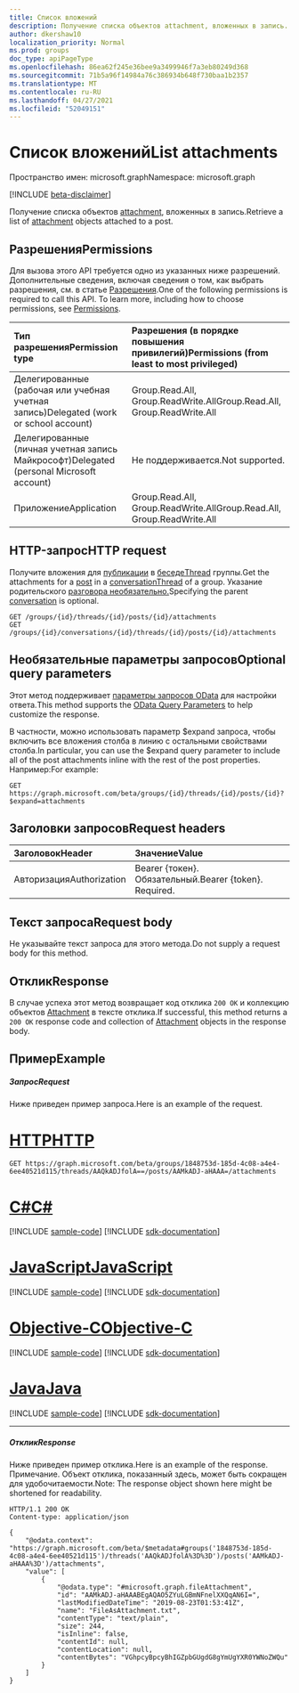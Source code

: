 ```yaml
---
title: Список вложений
description: Получение списка объектов attachment, вложенных в запись.
author: dkershaw10
localization_priority: Normal
ms.prod: groups
doc_type: apiPageType
ms.openlocfilehash: 86ea62f245e36bee9a3499946f7a3eb80249d368
ms.sourcegitcommit: 71b5a96f14984a76c386934b648f730baa1b2357
ms.translationtype: MT
ms.contentlocale: ru-RU
ms.lasthandoff: 04/27/2021
ms.locfileid: "52049151"
---
```

# <a name="list-attachments"></a><span data-ttu-id="aaca2-103">Список вложений</span><span class="sxs-lookup"><span data-stu-id="aaca2-103">List attachments</span></span>

<span data-ttu-id="aaca2-104">Пространство имен: microsoft.graph</span><span class="sxs-lookup"><span data-stu-id="aaca2-104">Namespace: microsoft.graph</span></span>

[!INCLUDE [beta-disclaimer](../../includes/beta-disclaimer.md)]

<span data-ttu-id="aaca2-105">Получение списка объектов [attachment](../resources/attachment.md), вложенных в запись.</span><span class="sxs-lookup"><span data-stu-id="aaca2-105">Retrieve a list of [attachment](../resources/attachment.md) objects attached to a post.</span></span>
## <a name="permissions"></a><span data-ttu-id="aaca2-106">Разрешения</span><span class="sxs-lookup"><span data-stu-id="aaca2-106">Permissions</span></span>
<span data-ttu-id="aaca2-p101">Для вызова этого API требуется одно из указанных ниже разрешений. Дополнительные сведения, включая сведения о том, как выбрать разрешения, см. в статье [Разрешения](/graph/permissions-reference).</span><span class="sxs-lookup"><span data-stu-id="aaca2-p101">One of the following permissions is required to call this API. To learn more, including how to choose permissions, see [Permissions](/graph/permissions-reference).</span></span>

|<span data-ttu-id="aaca2-109">Тип разрешения</span><span class="sxs-lookup"><span data-stu-id="aaca2-109">Permission type</span></span>      | <span data-ttu-id="aaca2-110">Разрешения (в порядке повышения привилегий)</span><span class="sxs-lookup"><span data-stu-id="aaca2-110">Permissions (from least to most privileged)</span></span>              |
|:--------------------|:---------------------------------------------------------|
|<span data-ttu-id="aaca2-111">Делегированные (рабочая или учебная учетная запись)</span><span class="sxs-lookup"><span data-stu-id="aaca2-111">Delegated (work or school account)</span></span> | <span data-ttu-id="aaca2-112">Group.Read.All, Group.ReadWrite.All</span><span class="sxs-lookup"><span data-stu-id="aaca2-112">Group.Read.All, Group.ReadWrite.All</span></span>    |
|<span data-ttu-id="aaca2-113">Делегированные (личная учетная запись Майкрософт)</span><span class="sxs-lookup"><span data-stu-id="aaca2-113">Delegated (personal Microsoft account)</span></span> | <span data-ttu-id="aaca2-114">Не поддерживается.</span><span class="sxs-lookup"><span data-stu-id="aaca2-114">Not supported.</span></span>    |
|<span data-ttu-id="aaca2-115">Приложение</span><span class="sxs-lookup"><span data-stu-id="aaca2-115">Application</span></span> | <span data-ttu-id="aaca2-116">Group.Read.All, Group.ReadWrite.All</span><span class="sxs-lookup"><span data-stu-id="aaca2-116">Group.Read.All, Group.ReadWrite.All</span></span> |

## <a name="http-request"></a><span data-ttu-id="aaca2-117">HTTP-запрос</span><span class="sxs-lookup"><span data-stu-id="aaca2-117">HTTP request</span></span>
<span data-ttu-id="aaca2-118">Получите вложения для [публикации](../resources/post.md) в [беседеThread](../resources/conversationthread.md) группы.</span><span class="sxs-lookup"><span data-stu-id="aaca2-118">Get the attachments for a [post](../resources/post.md) in a [conversationThread](../resources/conversationthread.md) of a group.</span></span> <span data-ttu-id="aaca2-119">Указание родительского [разговора необязательно.](../resources/conversation.md)</span><span class="sxs-lookup"><span data-stu-id="aaca2-119">Specifying the parent [conversation](../resources/conversation.md) is optional.</span></span>

<!-- { "blockType": "ignored" } -->
```http
GET /groups/{id}/threads/{id}/posts/{id}/attachments
GET /groups/{id}/conversations/{id}/threads/{id}/posts/{id}/attachments
```
## <a name="optional-query-parameters"></a><span data-ttu-id="aaca2-120">Необязательные параметры запросов</span><span class="sxs-lookup"><span data-stu-id="aaca2-120">Optional query parameters</span></span>
<span data-ttu-id="aaca2-121">Этот метод поддерживает [параметры запросов OData](/graph/query-parameters) для настройки ответа.</span><span class="sxs-lookup"><span data-stu-id="aaca2-121">This method supports the [OData Query Parameters](/graph/query-parameters) to help customize the response.</span></span>

<span data-ttu-id="aaca2-122">В частности, можно использовать параметр $expand запроса, чтобы включить все вложения столба в линию с остальными свойствами столба.</span><span class="sxs-lookup"><span data-stu-id="aaca2-122">In particular, you can use the $expand query parameter to include all of the post attachments inline with the rest of the post properties.</span></span> <span data-ttu-id="aaca2-123">Например:</span><span class="sxs-lookup"><span data-stu-id="aaca2-123">For example:</span></span>

<!-- { "blockType": "ignored" } -->
```
GET https://graph.microsoft.com/beta/groups/{id}/threads/{id}/posts/{id}?$expand=attachments
```
## <a name="request-headers"></a><span data-ttu-id="aaca2-124">Заголовки запросов</span><span class="sxs-lookup"><span data-stu-id="aaca2-124">Request headers</span></span>
| <span data-ttu-id="aaca2-125">Заголовок</span><span class="sxs-lookup"><span data-stu-id="aaca2-125">Header</span></span>       | <span data-ttu-id="aaca2-126">Значение</span><span class="sxs-lookup"><span data-stu-id="aaca2-126">Value</span></span> |
|:---------------|:--------|
| <span data-ttu-id="aaca2-127">Авторизация</span><span class="sxs-lookup"><span data-stu-id="aaca2-127">Authorization</span></span>  | <span data-ttu-id="aaca2-p104">Bearer {токен}. Обязательный.</span><span class="sxs-lookup"><span data-stu-id="aaca2-p104">Bearer {token}. Required.</span></span>  |

## <a name="request-body"></a><span data-ttu-id="aaca2-130">Текст запроса</span><span class="sxs-lookup"><span data-stu-id="aaca2-130">Request body</span></span>
<span data-ttu-id="aaca2-131">Не указывайте текст запроса для этого метода.</span><span class="sxs-lookup"><span data-stu-id="aaca2-131">Do not supply a request body for this method.</span></span>

## <a name="response"></a><span data-ttu-id="aaca2-132">Отклик</span><span class="sxs-lookup"><span data-stu-id="aaca2-132">Response</span></span>

<span data-ttu-id="aaca2-133">В случае успеха этот метод возвращает код отклика `200 OK` и коллекцию объектов [Attachment](../resources/attachment.md) в тексте отклика.</span><span class="sxs-lookup"><span data-stu-id="aaca2-133">If successful, this method returns a `200 OK` response code and collection of [Attachment](../resources/attachment.md) objects in the response body.</span></span>
## <a name="example"></a><span data-ttu-id="aaca2-134">Пример</span><span class="sxs-lookup"><span data-stu-id="aaca2-134">Example</span></span>
##### <a name="request"></a><span data-ttu-id="aaca2-135">Запрос</span><span class="sxs-lookup"><span data-stu-id="aaca2-135">Request</span></span>
<span data-ttu-id="aaca2-136">Ниже приведен пример запроса.</span><span class="sxs-lookup"><span data-stu-id="aaca2-136">Here is an example of the request.</span></span>

# <a name="http"></a>[<span data-ttu-id="aaca2-137">HTTP</span><span class="sxs-lookup"><span data-stu-id="aaca2-137">HTTP</span></span>](#tab/http)
<!-- {
  "blockType": "request",
  "name": "post_get_attachments_beta",
  "sampleKeys": ["1848753d-185d-4c08-a4e4-6ee40521d115","AAQkADJfolA==","AAMkADJ-aHAAA="]
}-->
```msgraph-interactive
GET https://graph.microsoft.com/beta/groups/1848753d-185d-4c08-a4e4-6ee40521d115/threads/AAQkADJfolA==/posts/AAMkADJ-aHAAA=/attachments
```
# <a name="c"></a>[<span data-ttu-id="aaca2-138">C#</span><span class="sxs-lookup"><span data-stu-id="aaca2-138">C#</span></span>](#tab/csharp)
[!INCLUDE [sample-code](../includes/snippets/csharp/post-get-attachments-beta-csharp-snippets.md)]
[!INCLUDE [sdk-documentation](../includes/snippets/snippets-sdk-documentation-link.md)]

# <a name="javascript"></a>[<span data-ttu-id="aaca2-139">JavaScript</span><span class="sxs-lookup"><span data-stu-id="aaca2-139">JavaScript</span></span>](#tab/javascript)
[!INCLUDE [sample-code](../includes/snippets/javascript/post-get-attachments-beta-javascript-snippets.md)]
[!INCLUDE [sdk-documentation](../includes/snippets/snippets-sdk-documentation-link.md)]

# <a name="objective-c"></a>[<span data-ttu-id="aaca2-140">Objective-C</span><span class="sxs-lookup"><span data-stu-id="aaca2-140">Objective-C</span></span>](#tab/objc)
[!INCLUDE [sample-code](../includes/snippets/objc/post-get-attachments-beta-objc-snippets.md)]
[!INCLUDE [sdk-documentation](../includes/snippets/snippets-sdk-documentation-link.md)]

# <a name="java"></a>[<span data-ttu-id="aaca2-141">Java</span><span class="sxs-lookup"><span data-stu-id="aaca2-141">Java</span></span>](#tab/java)
[!INCLUDE [sample-code](../includes/snippets/java/post-get-attachments-beta-java-snippets.md)]
[!INCLUDE [sdk-documentation](../includes/snippets/snippets-sdk-documentation-link.md)]

---

##### <a name="response"></a><span data-ttu-id="aaca2-142">Отклик</span><span class="sxs-lookup"><span data-stu-id="aaca2-142">Response</span></span>
<span data-ttu-id="aaca2-143">Ниже приведен пример отклика.</span><span class="sxs-lookup"><span data-stu-id="aaca2-143">Here is an example of the response.</span></span> <span data-ttu-id="aaca2-144">Примечание. Объект отклика, показанный здесь, может быть сокращен для удобочитаемости.</span><span class="sxs-lookup"><span data-stu-id="aaca2-144">Note: The response object shown here might be shortened for readability.</span></span>
<!-- {
  "blockType": "response",
  "name": "post_get_attachments_beta",
  "truncated": true,
  "@odata.type": "microsoft.graph.fileAttachment",
  "isCollection": true
} -->
```http
HTTP/1.1 200 OK
Content-type: application/json

{
    "@odata.context": "https://graph.microsoft.com/beta/$metadata#groups('1848753d-185d-4c08-a4e4-6ee40521d115')/threads('AAQkADJfolA%3D%3D')/posts('AAMkADJ-aHAAA%3D')/attachments",
    "value": [
        {
            "@odata.type": "#microsoft.graph.fileAttachment",
            "id": "AAMkADJ-aHAAABEgAQAO5ZYuLGBmNFnelXXQqAN6I=",
            "lastModifiedDateTime": "2019-08-23T01:53:41Z",
            "name": "FileAsAttachment.txt",
            "contentType": "text/plain",
            "size": 244,
            "isInline": false,
            "contentId": null,
            "contentLocation": null,
            "contentBytes": "VGhpcyBpcyBhIGZpbGUgdG8gYmUgYXR0YWNoZWQu"
        }
    ]
}
```

<!-- uuid: 8fcb5dbc-d5aa-4681-8e31-b001d5168d79
2015-10-25 14:57:30 UTC -->
<!--
{
  "type": "#page.annotation",
  "description": "List attachments",
  "keywords": "",
  "section": "documentation",
  "tocPath": "",
  "suppressions": [
  ]
}
-->
